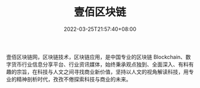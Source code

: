 ﻿---
weight: 
title: "壹佰区块链"
description: "壹佰区块链网，区块链技术，区块链应用，是中国专业的区块链 Blockchain、数字货币行业信息分享平台、行业资讯媒体，始终秉承观点独到、全面深入、有料有趣的宗旨，在科技与人文之..."
date: 2022-03-25T21:57:40+08:00
lastmod: 2022-03-25T16:45:40+08:00
draft: false
authors: ["Metabd"]
featuredImage: "yibaiqukuailian.jpg"
link: ""
tags: ["元宇宙资讯","壹佰区块链"]
categories: ["navigation"]
navigation: ["元宇宙资讯"]
lightgallery: true
toc: true
pinned: false
recommend: false
recommend1: false
---
壹佰区块链网，区块链技术，区块链应用，是中国专业的区块链 Blockchain、数字货币行业信息分享平台、行业资讯媒体，始终秉承观点独到、全面深入、有料有趣的宗旨，在科技与人文之间寻找商业新价值，坚持以人文的视角解读科技，用专业的精神剖析时代，孜孜不倦探索科技与商业的未来。
